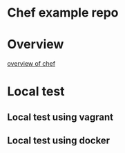 # Chef example repo

# Overview

[overview of chef](GetStarted.md)

# Local test

## Local test using vagrant


## Local test using docker 